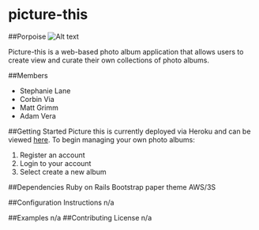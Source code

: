 # picture-this

##Porpoise
![Alt text](http://www.rekindlingthewaters.com/wp-content/uploads/2012/06/porpoise.jpg)

Picture-this is a web-based photo album application that allows users to create view and curate their own collections of photo albums.

##Members
* Stephanie Lane
* Corbin Via
* Matt Grimm
* Adam Vera

##Getting Started
Picture this is currently deployed via Heroku and can be viewed [here](https://picturethis123.herokuapp.com/). To begin managing your own photo albums:
1. Register an account
2. Login to your account
3. Select create a new album

##Dependencies
Ruby on Rails
Bootstrap paper theme
AWS/3S

##Configuration Instructions
n/a

##Examples
n/a
##Contributing License
n/a
